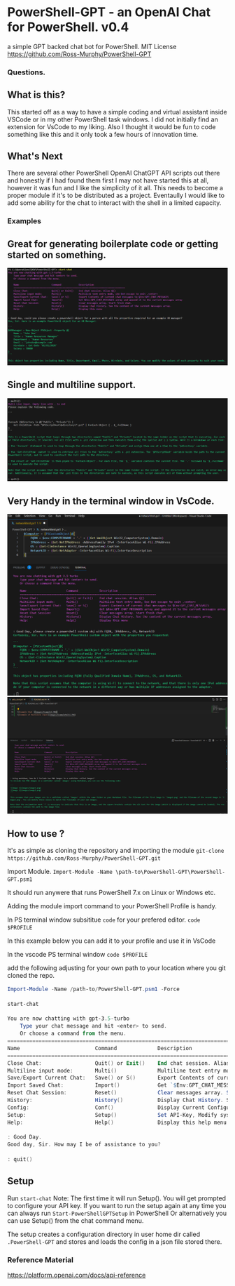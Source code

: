 # PowerShell-GPT - an OpenAI Chat for PowerShell. v0.4
a simple GPT backed chat bot for PowerShell.
MIT License 
https://github.com/Ross-Murphy/PowerShell-GPT

### Questions.

What is this?
---
This started off as a way to have a simple coding and virtual assistant inside VSCode or in my other PowerShell task windows. 
I did not initially find an extension for VsCode to my liking. Also I thought it would be fun to code something like this and it only took a few hours of innovation time. 

What's Next
---
There are several other PowerShell OpenAI ChatGPT API scripts out there and honestly if I had found them first I may not have started this at all, however it was fun and I like the simplicity of it all. This needs to become a proper module if it's to be distributed as a project. 
Eventaully I would like to add some ability for the chat to interact with the shell in a limited capacity. 


### Examples
Great for generating boilerplate code or getting started on something.
---
![Example Chat ](images/Example1.PNG)

Single and multiline support.
---
![Example of Multiline Input](images/ExampleMulti.PNG)

Very Handy in the terminal window in VsCode.
---
![Very handy in vscode](images/vscode2.PNG)
![Very handy in vscode](images/vscode.PNG)


How to use ?
---

It's as simple as cloning the repository and importing the module
`git-clone https://github.com/Ross-Murphy/PowerShell-GPT.git`

Import Module.
`Import-Module -Name \path-to\PowerShell-GPT\PowerShell-GPT.psm1`

It should run anywere that runs PowerShell 7.x on Linux or Windows etc.

Adding the module import command to your PowerShell Profile is handy.

In PS terminal window subsititue `code` for your prefered editor.
`code $PROFILE`

In this example below you can add it to your profile and use it in VsCode

In the vscode PS terminal window 
`code $PROFILE`

add the following adjusting for your own path to your location where you git cloned the repo.
```powershell
Import-Module -Name /path-to/PowerShell-GPT.psm1 -Force

start-chat

You are now chatting with gpt-3.5-turbo
    Type your chat message and hit <enter> to send.
    Or choose a command from the menu.
==================================================================================
Name                        Command             Description
==================================================================================
Close Chat:                 Quit() or Exit()    End chat session. Alias Q()
Multiline input mode:       Multi()             Multiline text entry mode, Use Dot-escape to exit .<enter> 
Save/Export Current Chat:   Save() or S()       Export Contents of current chat messages to `$Env:GPT_CHAT_MESSAGES 
Import Saved Chat:          Import()            Get `$Env:GPT_CHAT_MESSAGES & append it to the current messages array.
Reset Chat Session:         Reset()             Clear messages array. Start fresh chat.
History:                    History()           Display Chat History. See Content of current messages array.
Config:                     Conf()              Display Current Configuration.
Setup:                      Setup()             Set API-Key, Modify system_msg - Inital Instructions to the model.
Help:                       Help()              Display this help menu.

: Good Day.         
Good day, Sir. How may I be of assistance to you?

: quit()
```

Setup
---
Run `start-chat` Note: The first time it will run Setup(). You will get prompted to configure your API key. 
If you want to run the setup again at any time you can always run  `Start-PowerShellGPTSetup` in PowerShell
Or alternatively you can use Setup() from the chat command menu.

The setup creates a configuration directory in user home dir called `.PowerShell-GPT` and stores and loads the config in a json file stored there.

### Reference Material
https://platform.openai.com/docs/api-reference
